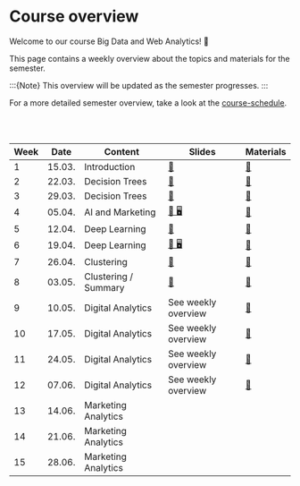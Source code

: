 # Course overview

Welcome to our course Big Data and Web Analytics! 👋  

This page contains a weekly overview about the topics and materials for the semester.

:::{Note}
This overview will be updated as the semester progresses.
:::

For a more detailed semester overview, take a look at the [course-schedule](../docs/course-schedule.md). 

<br>
<br>

|	Week	|	Date	|	Content	|	Slides	|	Materials	|	
|	---	|	---	|	---	|	---	|	---	|	
|	1	|	15.03.	|	Introduction	|	[📑](https://drive.google.com/file/d/11jh63a7vX49m9q3a9qJz0L8scmPijLMf/view?usp=sharing)	|	[📁](../weeks/week1.md)	|	
|	2	|	22.03.	|	Decision Trees	|	[📑](https://drive.google.com/file/d/1-Ox-jFeNPPam4sxZzoI90L4hH_rq6bU9/view?usp=sharing)	|	[📁](../weeks/week2.md)	|	
|	3	|	29.03.	|	Decision Trees	|	[📑](https://drive.google.com/file/d//view?usp=sharing)	|	[📁](../weeks/week3.md)	|	
|	4	|	05.04.	|	AI and Marketing	|	[📑 🖥](https://kirenz.github.io/slides/ml/ml-overview#/title-slide)	|	[📁](../weeks/week4.md)	|	
|	5	|	12.04.	|	Deep Learning	|	[📑](https://drive.google.com/file/d/1-1fCMnIrZYAQzAdKs_biGgtdrM9-Bsfz/view?usp=sharing)	|	[📁](../weeks/week5.md)	|	
|	6	|	19.04.	|	Deep Learning	|	[📑 🖥](https://kirenz.github.io/huggingface/transformers/transformer-intuition.html#/title-slide)	|	[📁](../weeks/week6.md)	|	
|	7	|	26.04.	|	Clustering	|	[📑](https://drive.google.com/file/d/1-PaXIIO0EyQltEg9wECCuj-31COvJ9_f/view?usp=sharing)	|	[📁](../weeks/week7.md)	|	
|	8	|	03.05.	|	Clustering / Summary	|	[📑](https://drive.google.com/file/d/1-bWxMvD5SXgt9bcx0cY1MeCdEYEBiEjo/view?usp=sharing)	|	[📁](../weeks/week8.md)	|	
|	9	|	10.05.	|	Digital Analytics	|	See weekly overview	|	[📁](../weeks/week9.md)	|	
|	10	|	17.05.	|	Digital Analytics	|	See weekly overview	|	[📁](../weeks/week10.md)	|	
|	11	|	24.05.	|	Digital Analytics	|	See weekly overview	|	[📁](../weeks/week11.md)	|	
|	12	|	07.06.	|	Digital Analytics	|	See weekly overview	|	[📁](../weeks/week12.md)	|	
|	13	|	14.06.	|	Marketing Analytics	|		|		|	
|	14	|	21.06.	|	Marketing Analytics	|		|		|	
|	15	|	28.06.	|	Marketing Analytics	|		|		|	
											